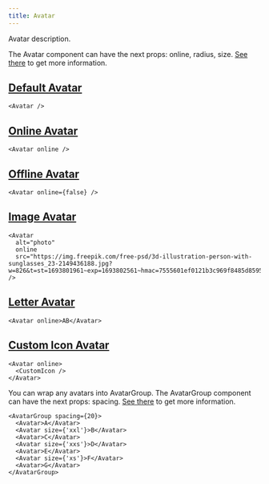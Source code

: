 ```yaml
---
title: Avatar
---
```


Avatar description.

The Avatar component can have the next props: online, radius, size. [See there](/storybook/?path=/docs/core-avatar--docs) to get more information.

## [Default Avatar](/storybook/?path=/story/core-avatar--default-avatar)

```tsx
<Avatar />
```

## [Online Avatar](/storybook/?path=/story/core-avatar--online-avatar)

```tsx
<Avatar online />
```

## [Offline Avatar](/storybook/?path=/story/core-avatar--offline-avatar)

```tsx
<Avatar online={false} />
```

## [Image Avatar](/storybook/?path=/story/core-avatar--image-avatar)

```tsx
<Avatar
  alt="photo"
  online
  src="https://img.freepik.com/free-psd/3d-illustration-person-with-sunglasses_23-2149436188.jpg?w=826&t=st=1693801961~exp=1693802561~hmac=7555601ef0121b3c969f8485d8595331e3e576d084f4fe459c9c65862ddb422b"
/>
```

## [Letter Avatar](/storybook/?path=/story/core-avatar--letter-avatar)

```tsx
<Avatar online>AB</Avatar>
```

## [Custom Icon Avatar](/storybook/?path=/story/core-avatar--custom-icon-avatar)

```tsx
<Avatar online>
  <CustomIcon />
</Avatar>
```

You can wrap any avatars into AvatarGroup. The AvatarGroup component can have the next props: spacing. [See there](/storybook/?path=/docs/core-avatar-group--docs) to get more information.

```tsx
<AvatarGroup spacing={20}>
  <Avatar>A</Avatar>
  <Avatar size={'xxl'}>B</Avatar>
  <Avatar>C</Avatar>
  <Avatar size={'xxs'}>D</Avatar>
  <Avatar>E</Avatar>
  <Avatar size={'xs'}>F</Avatar>
  <Avatar>G</Avatar>
</AvatarGroup>
```
